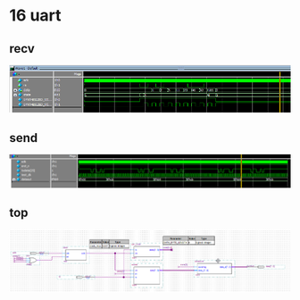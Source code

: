 # 16 uart

## recv

![](./vish_2018-07-23_15-05-27.png)

## send

![](./vish_2018-07-23_15-50-35.png)

## top

![](./src/uart.png)
